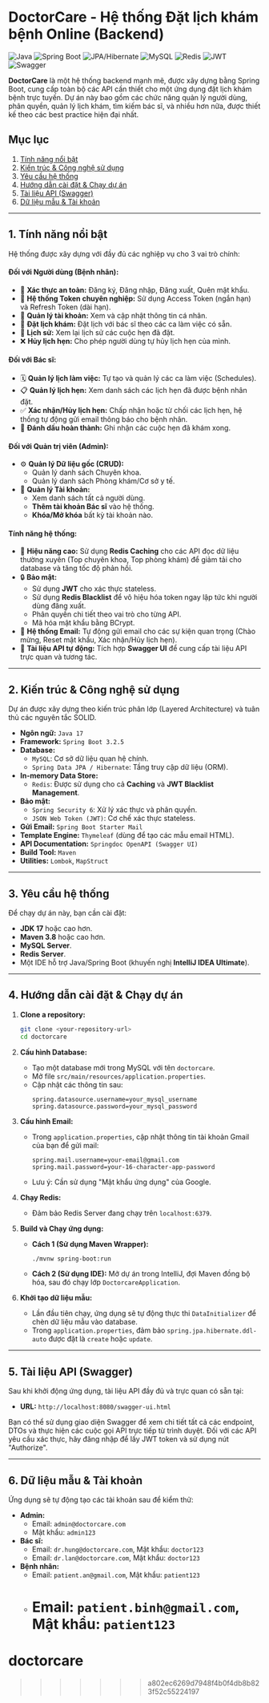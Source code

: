 
# DoctorCare - Hệ thống Đặt lịch khám bệnh Online (Backend)

![Java](https://img.shields.io/badge/Java-21-blue.svg)
![Spring Boot](https://img.shields.io/badge/Spring_Boot-3.2.5-brightgreen.svg)
![JPA/Hibernate](https://img.shields.io/badge/JPA-Hibernate-orange.svg)
![MySQL](https://img.shields.io/badge/Database-MySQL-blue.svg)
![Redis](https://img.shields.io/badge/Cache-Redis-red.svg)
![JWT](https://img.shields.io/badge/Security-JWT-purple.svg)
![Swagger](https://img.shields.io/badge/API_Docs-Swagger-lightblue.svg)

**DoctorCare** là một hệ thống backend mạnh mẽ, được xây dựng bằng Spring Boot, cung cấp toàn bộ các API cần thiết cho một ứng dụng đặt lịch khám bệnh trực tuyến. Dự án này bao gồm các chức năng quản lý người dùng, phân quyền, quản lý lịch khám, tìm kiếm bác sĩ, và nhiều hơn nữa, được thiết kế theo các best practice hiện đại nhất.

## Mục lục

1.  [Tính năng nổi bật](#tính-năng-nổi-bật)
2.  [Kiến trúc & Công nghệ sử dụng](#kiến-trúc--công-nghệ-sử-dụng)
3.  [Yêu cầu hệ thống](#yêu-cầu-hệ-thống)
4.  [Hướng dẫn cài đặt & Chạy dự án](#hướng-dẫn-cài-đặt--chạy-dự-án)
6.  [Tài liệu API (Swagger)](#tài-liệu-api-swagger)
7.  [Dữ liệu mẫu & Tài khoản](#dữ-liệu-mẫu--tài-khoản)

---

## 1. Tính năng nổi bật

Hệ thống được xây dựng với đầy đủ các nghiệp vụ cho 3 vai trò chính:

#### **Đối với Người dùng (Bệnh nhân):**
*   🔐 **Xác thực an toàn:** Đăng ký, Đăng nhập, Đăng xuất, Quên mật khẩu.
*   🔄 **Hệ thống Token chuyên nghiệp:** Sử dụng Access Token (ngắn hạn) và Refresh Token (dài hạn).
*   👤 **Quản lý tài khoản:** Xem và cập nhật thông tin cá nhân.
*   📅 **Đặt lịch khám:** Đặt lịch với bác sĩ theo các ca làm việc có sẵn.
*   📜 **Lịch sử:** Xem lại lịch sử các cuộc hẹn đã đặt.
*   ❌ **Hủy lịch hẹn:** Cho phép người dùng tự hủy lịch hẹn của mình.

#### **Đối với Bác sĩ:**
*   🗓️ **Quản lý lịch làm việc:** Tự tạo và quản lý các ca làm việc (Schedules).
*   📋 **Quản lý lịch hẹn:** Xem danh sách các lịch hẹn đã được bệnh nhân đặt.
*   ✅ **Xác nhận/Hủy lịch hẹn:** Chấp nhận hoặc từ chối các lịch hẹn, hệ thống tự động gửi email thông báo cho bệnh nhân.
*   🏁 **Đánh dấu hoàn thành:** Ghi nhận các cuộc hẹn đã khám xong.

#### **Đối với Quản trị viên (Admin):**
*   ⚙️ **Quản lý Dữ liệu gốc (CRUD):**
    *   Quản lý danh sách Chuyên khoa.
    *   Quản lý danh sách Phòng khám/Cơ sở y tế.
*   👥 **Quản lý Tài khoản:**
    *   Xem danh sách tất cả người dùng.
    *   **Thêm tài khoản Bác sĩ** vào hệ thống.
    *   **Khóa/Mở khóa** bất kỳ tài khoản nào.

#### **Tính năng hệ thống:**
*   🚀 **Hiệu năng cao:** Sử dụng **Redis Caching** cho các API đọc dữ liệu thường xuyên (Top chuyên khoa, Top phòng khám) để giảm tải cho database và tăng tốc độ phản hồi.
*   🔒 **Bảo mật:**
    *   Sử dụng **JWT** cho xác thực stateless.
    *   Sử dụng **Redis Blacklist** để vô hiệu hóa token ngay lập tức khi người dùng đăng xuất.
    *   Phân quyền chi tiết theo vai trò cho từng API.
    *   Mã hóa mật khẩu bằng BCrypt.
*   📧 **Hệ thống Email:** Tự động gửi email cho các sự kiện quan trọng (Chào mừng, Reset mật khẩu, Xác nhận/Hủy lịch hẹn).
*   📄 **Tài liệu API tự động:** Tích hợp **Swagger UI** để cung cấp tài liệu API trực quan và tương tác.

---

## 2. Kiến trúc & Công nghệ sử dụng

Dự án được xây dựng theo kiến trúc phân lớp (Layered Architecture) và tuân thủ các nguyên tắc SOLID.

*   **Ngôn ngữ:** `Java 17`
*   **Framework:** `Spring Boot 3.2.5`
*   **Database:**
    *   `MySQL`: Cơ sở dữ liệu quan hệ chính.
    *   `Spring Data JPA / Hibernate`: Tầng truy cập dữ liệu (ORM).
*   **In-memory Data Store:**
    *   `Redis`: Được sử dụng cho cả **Caching** và **JWT Blacklist Management**.
*   **Bảo mật:**
    *   `Spring Security 6`: Xử lý xác thực và phân quyền.
    *   `JSON Web Token (JWT)`: Cơ chế xác thực stateless.
*   **Gửi Email:** `Spring Boot Starter Mail`
*   **Template Engine:** `Thymeleaf` (dùng để tạo các mẫu email HTML).
*   **API Documentation:** `Springdoc OpenAPI (Swagger UI)`
*   **Build Tool:** `Maven`
*   **Utilities:** `Lombok`, `MapStruct`

---

## 3. Yêu cầu hệ thống

Để chạy dự án này, bạn cần cài đặt:
*   **JDK 17** hoặc cao hơn.
*   **Maven 3.8** hoặc cao hơn.
*   **MySQL Server**.
*   **Redis Server**.
*   Một IDE hỗ trợ Java/Spring Boot (khuyến nghị **IntelliJ IDEA Ultimate**).

---

## 4. Hướng dẫn cài đặt & Chạy dự án

1.  **Clone a repository:**
    ```bash
    git clone <your-repository-url>
    cd doctorcare
    ```

2.  **Cấu hình Database:**
    *   Tạo một database mới trong MySQL với tên `doctorcare`.
    *   Mở file `src/main/resources/application.properties`.
    *   Cập nhật các thông tin sau:
        ```properties
        spring.datasource.username=your_mysql_username
        spring.datasource.password=your_mysql_password
        ```

3.  **Cấu hình Email:**
    *   Trong `application.properties`, cập nhật thông tin tài khoản Gmail của bạn để gửi mail:
        ```properties
        spring.mail.username=your-email@gmail.com
        spring.mail.password=your-16-character-app-password
        ```
    *   Lưu ý: Cần sử dụng "Mật khẩu ứng dụng" của Google.

4.  **Chạy Redis:**
    *   Đảm bảo Redis Server đang chạy trên `localhost:6379`.

5.  **Build và Chạy ứng dụng:**
    *   **Cách 1 (Sử dụng Maven Wrapper):**
        ```bash
        ./mvnw spring-boot:run
        ```
    *   **Cách 2 (Sử dụng IDE):** Mở dự án trong IntelliJ, đợi Maven đồng bộ hóa, sau đó chạy lớp `DoctorcareApplication`.

6.  **Khởi tạo dữ liệu mẫu:**
    *   Lần đầu tiên chạy, ứng dụng sẽ tự động thực thi `DataInitializer` để chèn dữ liệu mẫu vào database.
    *   Trong `application.properties`, đảm bảo `spring.jpa.hibernate.ddl-auto` được đặt là `create` hoặc `update`.

---


## 5. Tài liệu API (Swagger)

Sau khi khởi động ứng dụng, tài liệu API đầy đủ và trực quan có sẵn tại:
*   **URL:** `http://localhost:8080/swagger-ui.html`

Bạn có thể sử dụng giao diện Swagger để xem chi tiết tất cả các endpoint, DTOs và thực hiện các cuộc gọi API trực tiếp từ trình duyệt. Đối với các API yêu cầu xác thực, hãy đăng nhập để lấy JWT token và sử dụng nút "Authorize".

---

## 6. Dữ liệu mẫu & Tài khoản

Ứng dụng sẽ tự động tạo các tài khoản sau để kiểm thử:
*   **Admin:**
    *   Email: `admin@doctorcare.com`
    *   Mật khẩu: `admin123`
*   **Bác sĩ:**
    *   Email: `dr.hung@doctorcare.com`, Mật khẩu: `doctor123`
    *   Email: `dr.lan@doctorcare.com`, Mật khẩu: `doctor123`
*   **Bệnh nhân:**
    *   Email: `patient.an@gmail.com`, Mật khẩu: `patient123`
    *   Email: `patient.binh@gmail.com`, Mật khẩu: `patient123`
        =======
# doctorcare
>>>>>>> a802ec6269d7948f4b0f4db8b823f52c55224197
